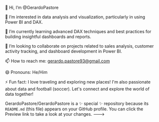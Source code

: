 👋 Hi, I’m @GerardoPastore

👀 I’m interested in data analysis and visualization, particularly in using Power BI and DAX.

🌱 I’m currently learning advanced DAX techniques and best practices for building insightful dashboards and reports.

💼 I’m looking to collaborate on projects related to sales analysis, customer activity tracking, and dashboard development in Power BI.

📫 How to reach me: gerardo.pastore93@gmail.com

😄 Pronouns: He/Him

⚡ Fun fact: I love traveling and exploring new places! I'm also passionate about data and football (soccer). Let's connect and explore the world of data together!

GerardoPastore/GerardoPastore is a ✨ special ✨ repository because its `README.md` (this file) appears on your GitHub profile.
You can click the Preview link to take a look at your changes.
--->
